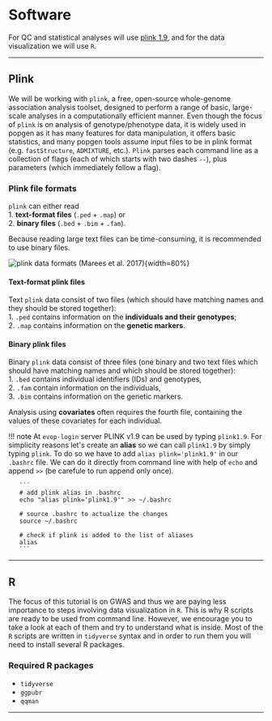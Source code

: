 # Software 

For QC and statistical analyses will use [plink 1.9](https://www.cog-genomics.org/plink/1.9/), and for the data visualization we will use `R`.

----

## Plink

We will be working with `plink`, a free, open-source whole-genome association analysis toolset, designed to perform a range of basic, large-scale analyses in a computationally efficient manner. Even though the focus of `plink` is  on analysis of genotype/phenotype data, it is widely used in popgen as it has many features for data manipulation, it offers basic statistics, and many popgen tools assume input files to be in plink format (e.g. `fastStructure`, `ADMIXTURE`, etc.). `Plink` parses each command line as a collection of flags (each of which starts with two dashes `--`), plus parameters (which immediately follow a flag).

### Plink file formats

`plink` can either read 
<br />1. __text-format files__ (`.ped` + `.map`) or 
<br />2. __binary files__ (`.bed` + `.bim` + `.fam`). 

Because reading large text files can be time-consuming, it is recommended to use binary files. 

![plink data formats (Marees et al. 2017)](https://www.researchgate.net/publication/323424714/figure/fig3/AS:667766705098757@1536219397189/Overview-of-various-commonly-used-PLINK-files-SNP-single-nucleotide-polymorphism_W640.jpg){width=80%}


#### Text-format plink files

Text `plink` data consist of two files (which should have matching names and they should be stored together): 
<br />1. `.ped` contains information on the __individuals and their genotypes__; 
<br />2. `.map` contains information on the __genetic markers__.

#### Binary plink files

Binary `plink` data consist of three files (one binary and two text files which should have matching names and which should be stored together):
<br />1. `.bed`  contains individual identifiers (IDs) and genotypes, 
<br />2. `.fam` contain information on the individuals, 
<br />3. `.bim` contains information on the genetic markers. 

Analysis using __covariates__ often requires the fourth file, containing the values of these covariates for each individual.

!!! note
    At `evop-login` server PLINK v1.9 can be used by typing `plink1.9`. For simplicity reasons let's create an __alias__ so we can call `plink1.9` by simply typing `plink`. To do so we have to add `alias plink='plink1.9'` in our `.bashrc` file. We can do it directly from command line with help of `echo` and append `>>` (be carefule to run append only once).
       
       ```
       # add plink alias in .bashrc    
       echo "alias plink='plink1.9'" >> ~/.bashrc

       # source .bashrc to actualize the changes
       source ~/.bashrc

       # check if plink is added to the list of aliases
       alias
       ```
----

## R

The focus of this tutorial is on GWAS and thus we are paying less importance to steps involving data visualization in `R`. This is why R scripts are ready to be used from command line. However, we encourage you to take a look at each of them and try to understand what is inside. Most of the `R` scripts are written in `tidyverse` syntax and in order to run them you will need to install several R packages. 

### Required R packages

- `tidyverse`
- `ggpubr`
- `qqman`

----

